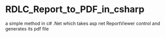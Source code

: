 # RDLC_Report_to_PDF_in_csharp
a simple method in c# .Net which takes asp net ReportViewer control and generates its pdf file
